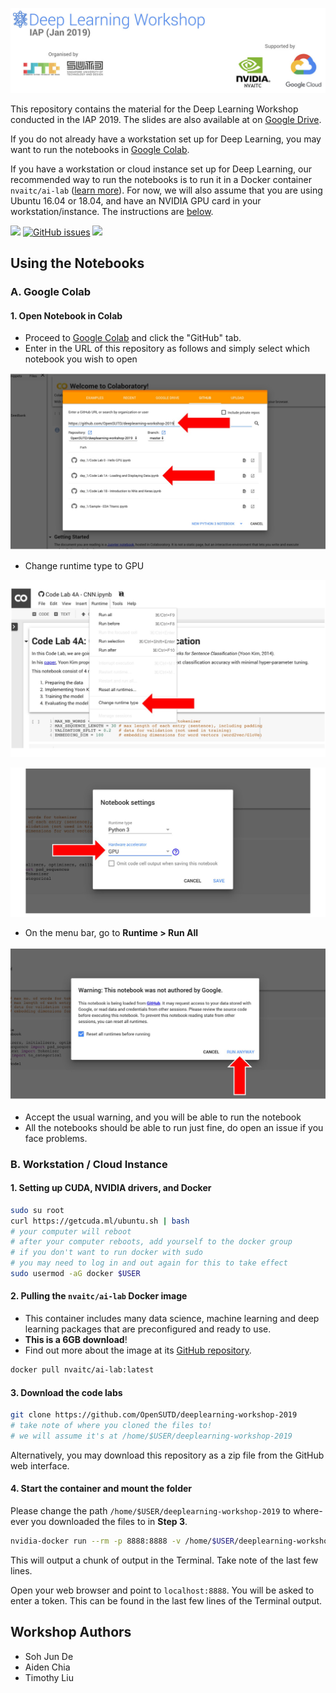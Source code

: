 ![](images/dl-iap-header.jpg)

This repository contains the material for the Deep Learning Workshop conducted in the IAP 2019. The slides are also available at on [Google Drive](bit.ly/dl-iap-1). 

If you do not already have a workstation set up for Deep Learning, you may want to run the notebooks in [Google Colab](https://colab.research.google.com/).

If you have a workstation or cloud instance set up for Deep Learning, our recommended way to run the notebooks is to run it in a Docker container `nvaitc/ai-lab` ([learn more](https://github.com/NVAITC/ai-lab/blob/master/README.md#using-the-ai-lab-container)). For now, we will also assume that you are using Ubuntu 16.04 or 18.04, and have an NVIDIA GPU card in your workstation/instance. The instructions are [below](#b-workstation--cloud-instance).

![](https://img.shields.io/github/license/opensutd/deeplearning-workshop-2019.svg) [![GitHub issues](https://img.shields.io/github/issues/OpenSUTD/deeplearning-workshop-2019.svg)](https://github.com/OpenSUTD/deeplearning-workshop-2019/issues) ![](https://img.shields.io/github/repo-size/opensutd/deeplearning-workshop-2019.svg)

## Using the Notebooks

### A. Google Colab

#### 1. Open Notebook in Colab

* Proceed to [Google Colab](https://colab.research.google.com) and click the "GitHub" tab.
* Enter in the URL of this repository as follows and simply select which notebook you wish to open

![](images/colab_1.jpg)

* Change runtime type to GPU

![](images/colab_2.jpg)

![](images/colab_3.jpg)

* On the menu bar, go to **Runtime > Run All**

![](images/colab_4.jpg)

* Accept the usual warning, and you will be able to run the notebook
* All the notebooks should be able to run just fine, do open an issue if you face problems.

### B. Workstation / Cloud Instance

#### 1. Setting up CUDA, NVIDIA drivers, and Docker

```bash
sudo su root
curl https://getcuda.ml/ubuntu.sh | bash
# your computer will reboot
# after your computer reboots, add yourself to the docker group
# if you don't want to run docker with sudo
# you may need to log in and out again for this to take effect
sudo usermod -aG docker $USER
```

#### 2. Pulling the `nvaitc/ai-lab` Docker image

* This container includes many data science, machine learning and deep learning packages that are preconfigured and ready to use.
* **This is a 6GB download**!
* Find out more about the image at its [GitHub repository](https://github.com/NVAITC/ai-lab).

```bash
docker pull nvaitc/ai-lab:latest
```

#### 3. Download the code labs

```bash
git clone https://github.com/OpenSUTD/deeplearning-workshop-2019
# take note of where you cloned the files to!
# we will assume it's at /home/$USER/deeplearning-workshop-2019
```

Alternatively, you may download this repository as a zip file from the GitHub web interface.

#### 4. Start the container and mount the folder

Please change the path `/home/$USER/deeplearning-workshop-2019` to where-ever you downloaded the files to in **Step 3**.

```bash
nvidia-docker run --rm -p 8888:8888 -v /home/$USER/deeplearning-workshop-2019:/home/jovyan/ nvaitc/ai-lab
```

This will output a chunk of output in the Terminal. Take note of the last few lines.

Open your web browser and point to `localhost:8888`. You will be asked to enter a token. This can be found in the last few lines of the Terminal output.

## Workshop Authors

* Soh Jun De
* Aiden Chia
* Timothy Liu
